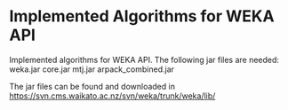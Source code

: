# Implemented Algorithms for WEKA API

Implemented algorithms for WEKA API. The following jar files are needed:
weka.jar
core.jar
mtj.jar
arpack_combined.jar

The jar files can be found and downloaded in https://svn.cms.waikato.ac.nz/svn/weka/trunk/weka/lib/